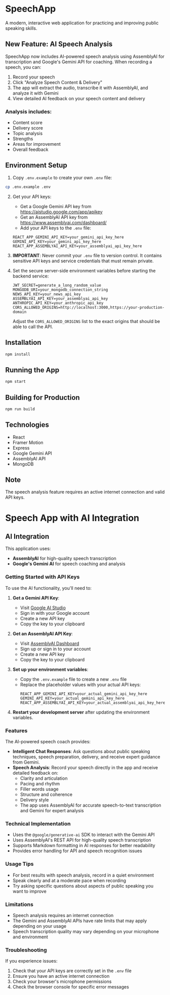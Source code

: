 # SpeechApp

A modern, interactive web application for practicing and improving public speaking skills.

## New Feature: AI Speech Analysis

SpeechApp now includes AI-powered speech analysis using AssemblyAI for transcription and Google's Gemini API for coaching. When recording a speech, you can:

1. Record your speech
2. Click "Analyze Speech Content & Delivery" 
3. The app will extract the audio, transcribe it with AssemblyAI, and analyze it with Gemini
4. View detailed AI feedback on your speech content and delivery

### Analysis includes:
- Content score
- Delivery score
- Topic analysis
- Strengths
- Areas for improvement
- Overall feedback

## Environment Setup

1. Copy `.env.example` to create your own `.env` file:
```bash
cp .env.example .env
```

2. Get your API keys:
   - Get a Google Gemini API key from https://aistudio.google.com/app/apikey
   - Get an AssemblyAI API key from https://www.assemblyai.com/dashboard/
   - Add your API keys to the `.env` file:
   ```
   REACT_APP_GEMINI_API_KEY=your_gemini_api_key_here
   GEMINI_API_KEY=your_gemini_api_key_here
   REACT_APP_ASSEMBLYAI_API_KEY=your_assemblyai_api_key_here
   ```

3. **IMPORTANT**: Never commit your `.env` file to version control. It contains sensitive API keys and service credentials that must remain private.

4. Set the secure server-side environment variables before starting the backend service:
   ```
   JWT_SECRET=generate_a_long_random_value
   MONGODB_URI=your_mongodb_connection_string
   NEWS_API_KEY=your_news_api_key
   ASSEMBLYAI_API_KEY=your_assemblyai_api_key
   ANTHROPIC_API_KEY=your_anthropic_api_key
   CORS_ALLOWED_ORIGINS=http://localhost:3000,https://your-production-domain
   ```
   Adjust the `CORS_ALLOWED_ORIGINS` list to the exact origins that should be able to call the API.

## Installation

```bash
npm install
```

## Running the App

```bash
npm start
```

## Building for Production

```bash
npm run build
```

## Technologies
- React
- Framer Motion
- Express
- Google Gemini API
- AssemblyAI API
- MongoDB

## Note
The speech analysis feature requires an active internet connection and valid API keys.

# Speech App with AI Integration

## AI Integration

This application uses:
- **AssemblyAI** for high-quality speech transcription
- **Google's Gemini AI** for speech coaching and analysis

### Getting Started with API Keys

To use the AI functionality, you'll need to:

1. **Get a Gemini API Key**:
   - Visit [Google AI Studio](https://aistudio.google.com/app/apikey)
   - Sign in with your Google account
   - Create a new API key
   - Copy the key to your clipboard

2. **Get an AssemblyAI API Key**:
   - Visit [AssemblyAI Dashboard](https://www.assemblyai.com/dashboard/)
   - Sign up or sign in to your account
   - Create a new API key
   - Copy the key to your clipboard

3. **Set up your environment variables**:
   - Copy the `.env.example` file to create a new `.env` file
   - Replace the placeholder values with your actual API keys:
     ```
     REACT_APP_GEMINI_API_KEY=your_actual_gemini_api_key_here
     GEMINI_API_KEY=your_actual_gemini_api_key_here
     REACT_APP_ASSEMBLYAI_API_KEY=your_actual_assemblyai_api_key_here
     ```

4. **Restart your development server** after updating the environment variables.

### Features

The AI-powered speech coach provides:

- **Intelligent Chat Responses**: Ask questions about public speaking techniques, speech preparation, delivery, and receive expert guidance from Gemini.
- **Speech Analysis**: Record your speech directly in the app and receive detailed feedback on:
  - Clarity and articulation
  - Pacing and rhythm
  - Filler words usage
  - Structure and coherence
  - Delivery style
  - The app uses AssemblyAI for accurate speech-to-text transcription and Gemini for expert analysis

### Technical Implementation

- Uses the `@google/generative-ai` SDK to interact with the Gemini API
- Uses AssemblyAI's REST API for high-quality speech transcription
- Supports Markdown formatting in AI responses for better readability
- Provides error handling for API and speech recognition issues

### Usage Tips

- For best results with speech analysis, record in a quiet environment
- Speak clearly and at a moderate pace when recording
- Try asking specific questions about aspects of public speaking you want to improve

### Limitations

- Speech analysis requires an internet connection
- The Gemini and AssemblyAI APIs have rate limits that may apply depending on your usage
- Speech transcription quality may vary depending on your microphone and environment

### Troubleshooting

If you experience issues:

1. Check that your API keys are correctly set in the `.env` file
2. Ensure you have an active internet connection
3. Check your browser's microphone permissions
4. Check the browser console for specific error messages
